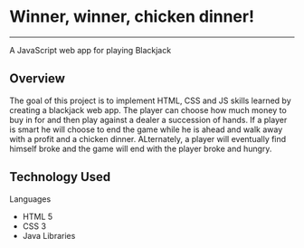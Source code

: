 # Winner, winner, chicken dinner!
---
A JavaScript web app for playing Blackjack

## Overview
The goal of this project is to implement HTML, CSS and JS skills learned by creating a blackjack web app. The player can choose how much money to buy in for and then play against a dealer a succession of hands. If a player is smart he will choose to end the game while he is ahead and walk away with a profit and a chicken dinner. ALternately, a player will eventually find himself broke and the game will end with the player broke and hungry.

## Technology Used
Languages
- HTML 5
- CSS 3
- Java
Libraries


